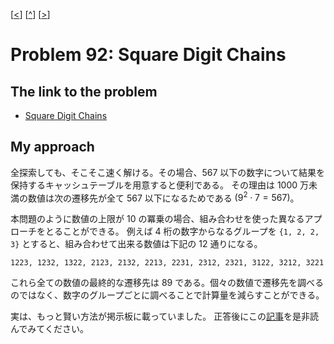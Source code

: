 \[[<](./p0091.md)] \[[^](../README_ja.md)] \[[>](./p0093.md)]

# Problem 92: Square Digit Chains

## The link to the problem

- [Square Digit Chains](https://projecteuler.net/problem=92)

## My approach

全探索しても、そこそこ速く解ける。その場合、567 以下の数字について結果を保持するキャッシュテーブルを用意すると便利である。
その理由は 1000 万未満の数値は次の遷移先が全て 567 以下になるためである $(9^{2} \cdot 7 = 567)$。

本問題のように数値の上限が 10 の冪乗の場合、組み合わせを使った異なるアプローチをとることができる。
例えば 4 桁の数字からなるグループを `{1, 2, 2, 3}` とすると、組み合わせて出来る数値は下記の 12 通りになる。

```
1223, 1232, 1322, 2123, 2132, 2213, 2231, 2312, 2321, 3122, 3212, 3221
```

これら全ての数値の最終的な遷移先は $89$ である。個々の数値で遷移先を調べるのではなく、数字のグループごとに調べることで計算量を減らすことができる。

実は、もっと賢い方法が掲示板に載っていました。
正答後にこの[記事](https://projecteuler.net/action=redirect;post_id=325097)を是非読んでみてください。
